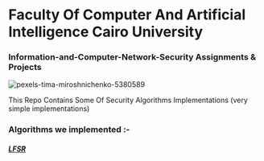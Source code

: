 # Faculty Of Computer And Artificial Intelligence Cairo University
### Information-and-Computer-Network-Security Assignments & Projects 

![pexels-tima-miroshnichenko-5380589](https://user-images.githubusercontent.com/62524855/140998263-b1ebe31c-1f54-4f9d-9ee0-7da5afd00892.jpg)

This Repo Contains Some Of Security Algorithms Implementations (very simple implementations)


### Algorithms we implemented :-
##### [LFSR](https://github.com/mmsaeed509/Information-and-Computer-Network-Security/tree/main/LFSR)


